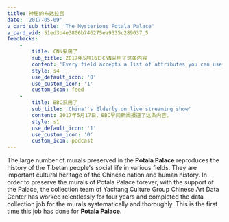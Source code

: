 ```yaml
---
title: 神秘的布达拉宫
date: '2017-05-09'
v_card_sub_title: 'The Mysterious Potala Palace'
v_card_vid: 51ed3b4e3806b746275ea9335c289037_5
feedbacks:
    -
        title: CNN采用了
        sub_title: 2017年5月16日CNN采用了这条内容
        content: 'Every field accepts a list of attributes you can use. Each field could share these common attributes, but particular fields might ignore them.'
        style: s4
        use_default_icon: '0'
        use_custom_icon: '1'
        custom_icon: feed
    -
        title: BBC采用了
        sub_title: 'China''s Elderly on live streaming show'
        content: 2017年5月17日，BBC早间新闻报道了这条内容。
        style: s1
        use_default_icon: '1'
        use_custom_icon: '0'
        custom_icon: podcast
---
```


The large number of murals preserved in the **Potala Palace** reproduces the history of the Tibetan people's social life in various fields. They are important cultural heritage of the Chinese nation and human history. In order to preserve the murals of Potala Palace forever, with the support of the Palace, the collection team of Yachang Culture Group Chinese Art Data Center has worked relentlessly for four years and completed the data collection job for the murals systematically and thoroughly. This is the first time this job has done for **Potala Palace**.